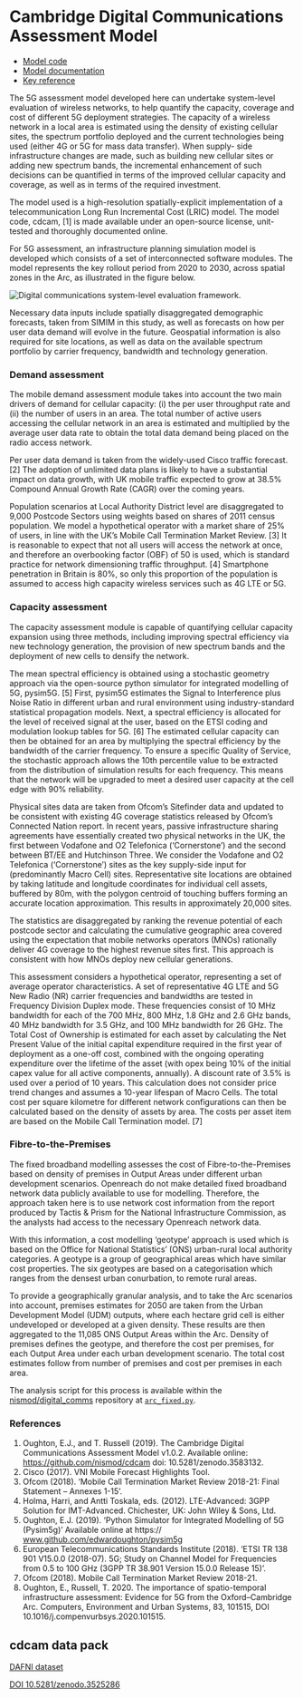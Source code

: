 # Cambridge Digital Communications Assessment Model

- [Model code](https://github.com/nismod/cdcam)
- [Model documentation](https://cdcam.readthedocs.io/en/latest/index.html)
- [Key reference](https://doi.org/10.1016/j.compenvurbsys.2020.101515)

The 5G assessment model developed here can undertake system-level evaluation of
wireless networks, to help quantify the capacity, coverage and cost of different
5G deployment strategies. The capacity of a wireless network in a local area is
estimated using the density of existing cellular sites, the spectrum portfolio
deployed and the current technologies being used (either 4G or 5G for mass data
transfer). When supply- side infrastructure changes are made, such as building
new cellular sites or adding new spectrum bands, the incremental enhancement of
such decisions can be quantified in terms of the improved cellular capacity and
coverage, as well as in terms of the required investment.

The model used is a high-resolution spatially-explicit implementation of a
telecommunication Long Run Incremental Cost (LRIC) model. The model code, cdcam,
[1] is made available under an open-source license, unit-tested and thoroughly
documented online.

For 5G assessment, an infrastructure planning simulation model is developed
which consists of a set of interconnected software modules. The model represents
the key rollout period from 2020 to 2030, across spatial zones in the Arc, as
illustrated in the figure below.

![Digital communications system-level evaluation framework.]()

Necessary data inputs include spatially disaggregated demographic forecasts,
taken from SIMIM in this study, as well as forecasts on how per user data demand
will evolve in the future. Geospatial information is also required for site
locations, as well as data on the available spectrum portfolio by carrier
frequency, bandwidth and technology generation.

### Demand assessment

The mobile demand assessment module takes into account the two main drivers of
demand for cellular capacity: (i) the per user throughput rate and (ii) the
number of users in an area. The total number of active users accessing the
cellular network in an area is estimated and multiplied by the average user data
rate to obtain the total data demand being placed on the radio access network.

Per user data demand is taken from the widely-used Cisco traffic forecast. [2]
The adoption of unlimited data plans is likely to have a substantial impact on
data growth, with UK mobile traffic expected to grow at 38.5% Compound Annual
Growth Rate (CAGR) over the coming years.

Population scenarios at Local Authority District level are disaggregated to 9,000
Postcode Sectors using weights based on shares of 2011 census population. We model
a hypothetical operator with a market share of 25% of users, in line with the UK’s
Mobile Call Termination Market Review. [3] It is reasonable to expect that not all users will
access the network at once, and therefore an overbooking factor (OBF) of 50 is used,
which is standard practice for network dimensioning traffic throughput. [4] Smartphone
penetration in Britain is 80%, so only this proportion of the population is assumed to
access high capacity wireless services such as 4G LTE or 5G.

### Capacity assessment

The capacity assessment module is capable of quantifying cellular capacity
expansion using three methods, including improving spectral efficiency via new
technology generation, the provision of new spectrum bands and the deployment of
new cells to densify the network.

The mean spectral efficiency is obtained using a stochastic geometry approach
via the open-source python simulator for integrated modelling of 5G, pysim5G. [5]
First, pysim5G estimates the Signal to Interference plus Noise Ratio in
different urban and rural environment using industry-standard statistical
propagation models. Next, a spectral efficiency is allocated for the level of
received signal at the user, based on the ETSI coding and modulation lookup
tables for 5G. [6] The estimated cellular capacity can then be obtained for an
area by multiplying the spectral efficiency by the bandwidth of the carrier
frequency. To ensure a specific Quality of Service, the stochastic approach
allows the 10th percentile value to be extracted from the distribution of
simulation results for each frequency. This means that the network will be
upgraded to meet a desired user capacity at the cell edge with 90% reliability.

Physical sites data are taken from Ofcom’s Sitefinder data and updated to be
consistent with existing 4G coverage statistics released by Ofcom’s Connected
Nation report. In recent years, passive infrastructure sharing agreements have
essentially created two physical networks in the UK, the first between Vodafone
and O2 Telefonica (‘Cornerstone’) and the second between BT/EE and Hutchinson
Three. We consider the Vodafone and O2 Telefonica (‘Cornerstone’) sites as the
key supply-side input for (predominantly Macro Cell) sites. Representative site
locations are obtained by taking latitude and longitude coordinates for
individual cell assets, buffered by 80m, with the polygon centroid of touching
buffers forming an accurate location approximation. This results in
approximately 20,000 sites.

The statistics are disaggregated by ranking the revenue potential of each postcode
sector and calculating the cumulative geographic area covered using the expectation
that mobile networks operators (MNOs) rationally deliver 4G coverage to the highest
revenue sites first. This approach is consistent with how MNOs deploy new cellular
generations.

This assessment considers a hypothetical operator, representing a set of average
operator characteristics. A set of representative 4G LTE and 5G New Radio (NR)
carrier frequencies and bandwidths are tested in Frequency Division Duplex mode.
These frequencies consist of 10 MHz bandwidth for each of the 700 MHz, 800 MHz,
1.8 GHz and 2.6 GHz bands, 40 MHz bandwidth for 3.5 GHz, and 100 MHz bandwidth
for 26 GHz. The Total Cost of Ownership is estimated for each asset by
calculating the Net Present Value of the initial capital expenditure required in
the first year of deployment as a one-off cost, combined with the ongoing
operating expenditure over the lifetime of the asset (with opex being 10% of the
initial capex value for all active components, annually). A discount rate of
3.5% is used over a period of 10 years. This calculation does not consider price
trend changes and assumes a 10-year lifespan of Macro Cells. The total cost per
square kilometre for different network configurations can then be calculated
based on the density of assets by area. The costs per asset item are based on
the Mobile Call Termination model. [7]

### Fibre-to-the-Premises

The fixed broadband modelling assesses the cost of Fibre-to-the-Premises based
on density of premises in Output Areas under different urban development
scenarios. Openreach do not make detailed fixed broadband network data publicly
available to use for modelling. Therefore, the approach taken here is to use
network cost information from the report produced by Tactis & Prism for the
National Infrastructure Commission, as the analysts had access to the necessary
Openreach network data.

With this information, a cost modelling ‘geotype’ approach is used which is
based on the Office for National Statistics’ (ONS) urban-rural local authority
categories. A geotype is a group of geographical areas which have similar cost
properties. The six geotypes are based on a categorisation which ranges from the
densest urban conurbation, to remote rural areas.

To provide a geographically granular analysis, and to take the Arc scenarios
into account, premises estimates for 2050 are taken from the Urban Development
Model (UDM) outputs, where each hectare grid cell is either undeveloped or
developed at a given density. These results are then aggregated to the 11,085
ONS Output Areas within the Arc. Density of premises defines the geotype, and
therefore the cost per premises, for each Output Area under each urban
development scenario. The total cost estimates follow from number of premises
and cost per premises in each area.

The analysis script for this process is available within the
[nismod/digital_comms](https://github.com/nismod/digital_comms/) repository at
[`arc_fixed.py`](https://github.com/nismod/digital_comms/blob/master/scripts/arc_fixed.py).

### References

1. Oughton, E.J., and T. Russell (2019). The Cambridge Digital Communications
   Assessment Model v1.0.2. Available online: https://github.com/nismod/cdcam
   doi: 10.5281/zenodo.3583132.
2. Cisco (2017). VNI Mobile Forecast Highlights Tool.
3. Ofcom (2018). ‘Mobile Call Termination Market Review 2018-21: Final Statement
   – Annexes 1-15’.
4. Holma, Harri, and Antti Toskala, eds. (2012). LTE-Advanced: 3GPP Solution for
   IMT-Advanced. Chichester, UK: John Wiley & Sons, Ltd.
5. Oughton, E.J. (2019). ‘Python Simulator for Integrated Modelling of 5G
   (Pysim5g)’ Available online at https:// www.github.com/edwardoughton/pysim5g
6. European Telecommunications Standards Institute (2018). ‘ETSI TR 138 901
   V15.0.0 (2018-07). 5G; Study on Channel Model for Frequencies from 0.5 to 100
   GHz (3GPP TR 38.901 Version 15.0.0 Release 15)’.
7. Ofcom (2018). Mobile Call Termination Market Review 2018-21.
8. Oughton, E., Russell, T. 2020. The importance of spatio-temporal
   infrastructure assessment: Evidence for 5G from the Oxford–Cambridge Arc.
   Computers, Environment and Urban Systems, 83, 101515, DOI
   10.1016/j.compenvurbsys.2020.101515.


## cdcam data pack

[DAFNI dataset](https://facility.secure.dafni.rl.ac.uk/data/details?dataset_id=f44bece9-6822-4b7d-acbe-af18bb323702&version_id=7ead1555-b2e2-462c-b5e0-3085f2751957&metadata_id=147313e8-a5da-42ed-a59a-06953716e99f)

[DOI 10.5281/zenodo.3525286](https://doi.org/10.5281/zenodo.3525286)
